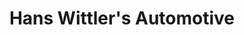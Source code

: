 ---
title: "Hans Wittler's Automotive"
url: /albuquerque/hans-wittlers-automotive/
shop: Autowerkstatt
---
